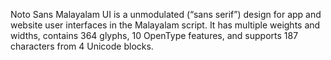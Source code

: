 Noto Sans Malayalam UI is a unmodulated (“sans serif”) design for app and website user interfaces in the Malayalam script. It has multiple weights and widths, contains 364 glyphs, 10 OpenType features, and supports 187 characters from 4 Unicode blocks.